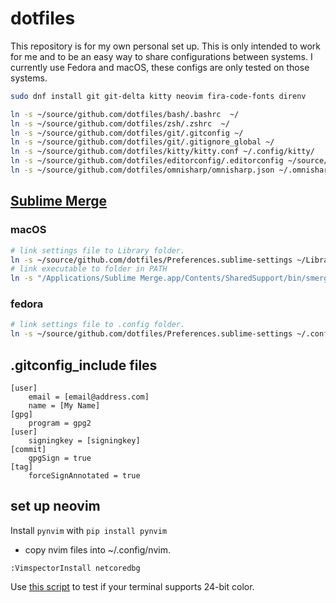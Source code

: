 # dotfiles  
This repository is for my own personal set up. This is only intended to work for me and to be an easy way to share configurations between systems. I currently use Fedora and macOS, these configs are only tested on those systems.  
  
```bash
sudo dnf install git git-delta kitty neovim fira-code-fonts direnv

ln -s ~/source/github.com/dotfiles/bash/.bashrc  ~/
ln -s ~/source/github.com/dotfiles/zsh/.zshrc  ~/
ln -s ~/source/github.com/dotfiles/git/.gitconfig ~/
ln -s ~/source/github.com/dotfiles/git/.gitignore_global ~/
ln -s ~/source/github.com/dotfiles/kitty/kitty.conf ~/.config/kitty/
ln -s ~/source/github.com/dotfiles/editorconfig/.editorconfig ~/source/
ln -s ~/source/github.com/dotfiles/omnisharp/omnisharp.json ~/.omnisharp/
```
  
## [Sublime Merge](https://www.sublimemerge.com/download)
### macOS  
```bash
# link settings file to Library folder.
ln -s ~/source/github.com/dotfiles/Preferences.sublime-settings ~/Library/Application\ Support/Sublime\ Merge/Packages/User/
# link executable to folder in PATH
ln -s "/Applications/Sublime Merge.app/Contents/SharedSupport/bin/smerge" ~/.local/bin/
```
### fedora  
```bash
# link settings file to .config folder.
ln -s ~/source/github.com/dotfiles/Preferences.sublime-settings ~/.config/sublime-merge/Packages/User/
```
  
## .gitconfig_include files  
```
[user]
    email = [email@address.com]
    name = [My Name]
[gpg]
    program = gpg2
[user]
    signingkey = [signingkey]
[commit]
    gpgSign = true
[tag]
    forceSignAnnotated = true
```
  
## set up neovim  
Install `pynvim` with `pip install pynvim`  
- copy nvim files into ~/.config/nvim.  
```
:VimspectorInstall netcoredbg
```
Use [this script](https://gist.githubusercontent.com/lifepillar/09a44b8cf0f9397465614e622979107f/raw/24-bit-color.sh) to test if your terminal supports 24-bit color.  

